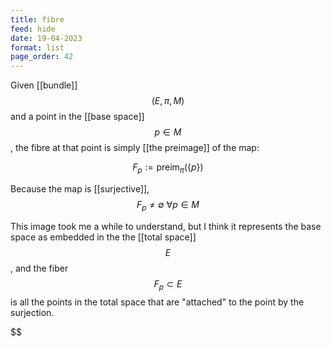 ```yaml
---
title: fibre
feed: hide
date: 19-04-2023
format: list
page_order: 42
---
```



Given [[bundle]] $$(E, \pi, M)$$ and a point in the [[base space]] $$p\in M$$, the fibre at that point is simply [[the preimage]] of the map:

$$F_p:=\text{preim}_\pi(\{p\})$$


Because the map is [[surjective]], $$F_p \neq \emptyset\ \forall p\in M$$ 

This image took me a while to understand, but I think it represents the base space as embedded in the the [[total space]] $$E$$, and the fiber $$F_p\subset E$$ is all the points in the total space that are "attached" to the point by the surjection.

$$